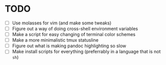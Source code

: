 TODO
====

* [ ] Use molasses for vim (and make some tweaks)
* [ ] Figure out a way of doing cross-shell environment variables
* [ ] Make a script for easy changing of terminal color schemes
* [ ] Make a more minimalistic tmux statusline
* [ ] Figure out what is making pandoc highlighting so slow
* [ ] Make install scripts for everything (preferrably in a language that is not `sh`)
